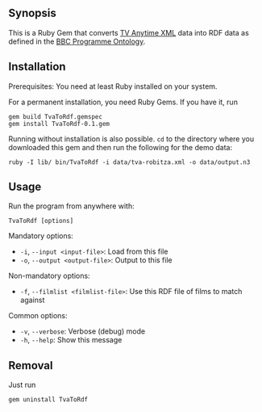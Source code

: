 ## Synopsis

This is a Ruby Gem that converts [TV Anytime XML](http://www.tv-anytime.org/) data into RDF data as defined in the [BBC Programme Ontology](http://www.bbc.co.uk/ontologies/programmes/2009-09-07.shtml).

## Installation

Prerequisites: You need at least Ruby installed on your system. 

For a permanent installation, you need Ruby Gems. If you have it, run

    gem build TvaToRdf.gemspec
    gem install TvaToRdf-0.1.gem
    
Running without installation is also possible. `cd` to the directory where you downloaded this gem and then run the following for the demo data:

    ruby -I lib/ bin/TvaToRdf -i data/tva-robitza.xml -o data/output.n3

## Usage

Run the program from anywhere with:

    TvaToRdf [options]
        
Mandatory options:

 -    `-i`, `--input <input-file>`: Load from this file
 -    `-o`, `--output <output-file>`: Output to this file

Non-mandatory options:

 -    `-f`, `--filmlist <filmlist-file>`: Use this RDF file of films to match against

Common options:

 -   `-v`, `--verbose`: Verbose (debug) mode
 -   `-h`, `--help`: Show this message
 
## Removal
 
Just run

    gem uninstall TvaToRdf